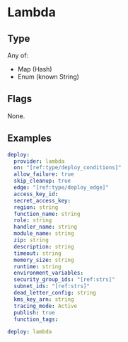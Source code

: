# Lambda



## Type

Any of:

* Map (Hash)
* Enum (known String)

## Flags

None.


## Examples

```yaml
deploy:
  provider: lambda
  on: "[ref:type/deploy_conditions]"
  allow_failure: true
  skip_cleanup: true
  edge: "[ref:type/deploy_edge]"
  access_key_id: 
  secret_access_key: 
  region: string
  function_name: string
  role: string
  handler_name: string
  module_name: string
  zip: string
  description: string
  timeout: string
  memory_size: string
  runtime: string
  environment_variables: 
  security_group_ids: "[ref:strs]"
  subnet_ids: "[ref:strs]"
  dead_letter_config: string
  kms_key_arn: string
  tracing_mode: Active
  publish: true
  function_tags:
```

```yaml
deploy: lambda

```
